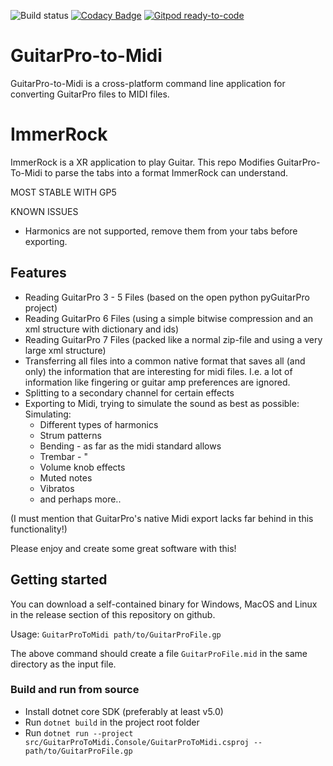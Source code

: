![Build status](https://github.com/rageagainsthepc/GuitarPro-to-Midi/actions/workflows/build.yml/badge.svg)
[![Codacy Badge](https://app.codacy.com/project/badge/Grade/cf3eccd35e954adb8489ad35d1bf5e9d)](https://www.codacy.com/gh/rageagainsthepc/GuitarPro-to-Midi/dashboard?utm_source=github.com&amp;utm_medium=referral&amp;utm_content=rageagainsthepc/GuitarPro-to-Midi&amp;utm_campaign=Badge_Grade)
[![Gitpod ready-to-code](https://img.shields.io/badge/Gitpod-ready--to--code-blue?logo=gitpod)](https://gitpod.io/#https://github.com/rageagainsthepc/GuitarPro-to-Midi)

# GuitarPro-to-Midi

GuitarPro-to-Midi is a cross-platform command line application for converting GuitarPro files to MIDI files.

# ImmerRock

ImmerRock is a XR application to play Guitar. This repo Modifies GuitarPro-To-Midi to parse the tabs into a format ImmerRock can understand.

MOST STABLE WITH GP5

KNOWN ISSUES
- Harmonics are not supported, remove them from your tabs before exporting.

## Features

- Reading GuitarPro 3 - 5 Files (based on the open python pyGuitarPro project)
- Reading GuitarPro 6 Files (using a simple bitwise compression and an xml structure with dictionary and ids)
- Reading GuitarPro 7 Files (packed like a normal zip-file and using a very large xml structure)
- Transferring all files into a common native format that saves all (and only) the information that are interesting for midi files. I.e. a lot of information like fingering or guitar amp preferences are ignored.
- Splitting to a secondary channel for certain effects
- Exporting to Midi, trying to simulate the sound as best as possible:
  Simulating:
    - Different types of harmonics
    - Strum patterns
    - Bending - as far as the midi standard allows
    - Trembar - "
    - Volume knob effects
    - Muted notes
    - Vibratos
    - and perhaps more..
 
 (I must mention that GuitarPro's native Midi export lacks far behind in this functionality!)
    
 Please enjoy and create some great software with this!

## Getting started

You can download a self-contained binary for Windows, MacOS and Linux in the release
section of this repository on github.

Usage: `GuitarProToMidi path/to/GuitarProFile.gp`

The above command should create a file `GuitarProFile.mid` in the same directory as
the input file.

### Build and run from source

- Install dotnet core SDK (preferably at least v5.0)
- Run `dotnet build` in the project root folder
- Run `dotnet run --project src/GuitarProToMidi.Console/GuitarProToMidi.csproj -- path/to/GuitarProFile.gp`
